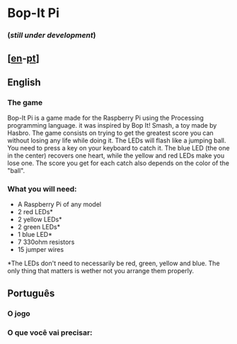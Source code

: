 # Bop-It Pi
### (*still under development*)
## [[en](#en)-[pt](#pt)]

<div id="en">

## English

### The game
Bop-It Pi is a game made for the Raspberry Pi using the Processing programming language. it was inspired by Bop It! Smash, a toy made by Hasbro. The game consists on trying to get the greatest score you can without losing any life while doing it. The LEDs will flash like a jumping ball. You need to press a key on your keyboard to catch it. The blue LED (the one in the center) recovers one heart, while the yellow and red LEDs make you lose one. The score you get for each catch also depends on the color of the "ball".

### What you will need: 
- A Raspberry Pi of any model
- 2 red LEDs*
- 2 yellow LEDs*
- 2 green LEDs*
- 1 blue LED*
- 7 330ohm resistors
- 15 jumper wires

\*The LEDs don't need to necessarily be red, green, yellow and blue. The only thing that matters is wether not you arrange them properly.

</div>

<div id="pt">

## Português

### O jogo

### O que você vai precisar:

</div>